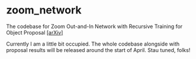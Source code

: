 # zoom_network
The codebase for Zoom Out-and-In Network with Recursive Training for Object Proposal [[arXiv]](https://arxiv.org/abs/1702.05711)

Currently I am a little bit occupied. The whole codebase alongside with proposal results will be released around the start of April. Stau tuned, folks!
